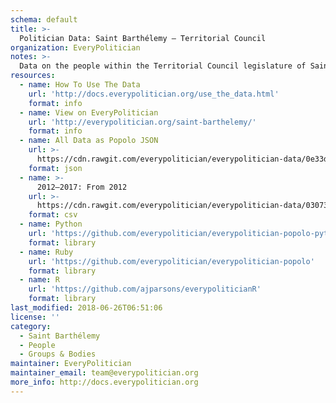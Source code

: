 ```yaml
---
schema: default
title: >-
  Politician Data: Saint Barthélemy — Territorial Council
organization: EveryPolitician
notes: >-
  Data on the people within the Territorial Council legislature of Saint Barthélemy.
resources:
  - name: How To Use The Data
    url: 'http://docs.everypolitician.org/use_the_data.html'
    format: info
  - name: View on EveryPolitician
    url: 'http://everypolitician.org/saint-barthelemy/'
    format: info
  - name: All Data as Popolo JSON
    url: >-
      https://cdn.rawgit.com/everypolitician/everypolitician-data/0e33d0d3179529224dfc12409503a79345804937/data/Saint_Barthelemy/Council/ep-popolo-v1.0.json
    format: json
  - name: >-
      2012–2017: From 2012
    url: >-
      https://cdn.rawgit.com/everypolitician/everypolitician-data/03073e4006c40a45dde3882562f0218c803c981b/data/Saint_Barthelemy/Council/term-2012.csv
    format: csv
  - name: Python
    url: 'https://github.com/everypolitician/everypolitician-popolo-python'
    format: library
  - name: Ruby
    url: 'https://github.com/everypolitician/everypolitician-popolo'
    format: library
  - name: R
    url: 'https://github.com/ajparsons/everypoliticianR'
    format: library
last_modified: 2018-06-26T06:51:06
license: ''
category:
  - Saint Barthélemy
  - People
  - Groups & Bodies
maintainer: EveryPolitician
maintainer_email: team@everypolitician.org
more_info: http://docs.everypolitician.org
---
```

